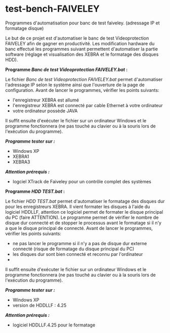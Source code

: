 # test-bench-FAIVELEY


Programmes d'automatisation pour banc de test faiveley. (adressage IP et formatage disque)

Le but de ce projet est d'automatiser le banc de test Videoprotection FAIVELEY afin de gagner en productivité. Les modification hardware du banc effectué les programmes suivant permettent d'automatiser la partie software (réglage et visualisation des XEBRA et le formatage des disques HDD).


**Programme _Banc de test Videoprotection FAIVELEY.bat_ :**

Le fichier _Banc de test Videoprotection FAIVELEY.bat_ permet d'automatiser l'adressage IP selon le système ainsi que l'ouverture de la page de configuration.
Avant de lancer le programmes, vérifier les points suivants:
- l'enregistreur XEBRA est allumé
- l'enregistreur XEBRA est connecté par cable Ethernet à votre ordinateur
- votre ordinateur possède JAVA

Il suffit ensuite d'exécuter le fichier sur un ordinateur Windows et le programme fonctionnera (ne pas touché au clavier ou à la souris lors de l'exécution du programme).

***Programme tester sur :***
- Windows XP
- XEBRA1
- XEBRA3

***Attention prérequis :***
- logciel XTrack de Faiveley pour un contrôle complet des systèmes


**Programme _HDD TEST.bat_ :**

Le fichier _HDD TEST.bat_ permet d'automatiser le formatage des disques dur pour les enregistreurs XEBRA. Il vient formater les disques à l'aide du logiciel HDDLLF, attention ce logiciel permet de formater le disque principal du PC (faire ATTENTION). Le programme permet de vérifier le nombre de disque dur connecté et de stopper le processus avant le formatage si il n'y a que le disque principal de connecté.
Avant de lancer le programmes, vérifier les points suivants:
- ne pas lancer le programme si il n'y a pas de disque dur externe connecté (risque de formatage du disque principal du PC)
- les disques dur sont bien connecté et reconnu par l'ordinateur
- 

Il suffit ensuite d'exécuter le fichier sur un ordinateur Windows et le programme fonctionnera (ne pas touché au clavier ou à la souris lors de l'exécution du programme).

***Programme tester sur :***
- Windows XP
- version de HDDLLF : 4.25

***Attention prérequis :***
- logiciel HDDLLF.4.25 pour le formatage
